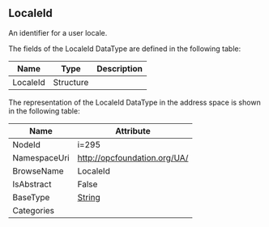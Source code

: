 <!-- datatype -->
## LocaleId
An identifier for a user locale.  
<!-- end of description -->
The fields of the LocaleId DataType are defined in the following table:  

|Name|Type|Description|
|---|---|---|
|LocaleId|Structure||

The representation of the LocaleId DataType in the address space is shown in the following table:  

|Name|Attribute|
|---|---|
|NodeId|i=295|
|NamespaceUri|http://opcfoundation.org/UA/|
|BrowseName|LocaleId|
|IsAbstract|False|
|BaseType|[String](../../DataTypes/String/readme.md)|
|Categories||

